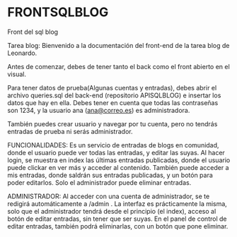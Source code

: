 # FRONTSQLBLOG
Front del sql blog

Tarea blog:
Bienvenido a la documentación del front-end de la tarea blog de Leonardo.

Antes de comenzar, debes de tener tanto el back como el front abierto en el visual.

Para tener datos de prueba(Algunas cuentas y entradas), debes abrir el archivo queries.sql del back-end (repositorio APISQLBLOG)
e insertar los datos que hay en ella.
Debes tener en cuenta que todas las contraseñas son 1234, y la usuario ana (ana@correo.es) es administradora.

También puedes crear usuario  y navegar por tu cuenta, pero no tendrás entradas de prueba ni serás administrador.



FUNCIONALIDADES:
Es un servicio de entradas de blogs en comunidad, donde el usuario puede ver todas las entradas, y editar las suyas.
Al hacer login, se muestra en index las últimas entradas publicadas, donde el usuario puede clickar en ver más y acceder al contenido.
También puede acceder a mis entradas, donde saldrán sus entradas publicadas, y un botón para poder editarlos.
Solo el administrador puede eliminar entradas.

ADMINISTRADOR:
Al acceder con una cuenta de administrador, se te redigirá automáticamente a /admin . La interfaz es prácticamente la misma,
solo que el administrador tendrá desde el principio (el index), acceso al botón de editar entradas, sin tener que ser suyas.
En el panel de control de editar entradas,  también podrá eliminarlas, con un botón que pone eliminar.